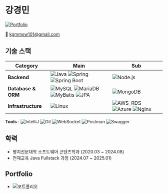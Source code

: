 # 강경민

[![Portfolio](https://img.shields.io/badge/Portfolio-GyeongMin2-181717?style=flat-square&logo=github)](https://github.com/GyeongMin2/MyPortfolio)

📧 kgmmsw101@gmail.com

## 기술 스택
| **Category** | **Main** | **Sub** |
|-------------|----------|----------|
| **Backend** | ![Java](https://img.shields.io/badge/Java-007396?style=flat-square&logo=Java&logoColor=white) ![Spring](https://img.shields.io/badge/Spring-6DB33F?style=flat-square&logo=Spring&logoColor=white) ![Spring Boot](https://img.shields.io/badge/Spring_Boot-6DB33D?style=flat-square&logo=Spring_Boot&logoColor=white) | ![Node.js](https://img.shields.io/badge/Node.js-339933?style=flat-square&logo=Node.js&logoColor=white) |
| **Database & ORM** | ![MySQL](https://img.shields.io/badge/MySQL-4479A1?style=flat-square&logo=MySQL&logoColor=white) ![MariaDB](https://img.shields.io/badge/MariaDB-003545?style=flat-square&logo=MariaDB&logoColor=white) ![MyBatis](https://img.shields.io/badge/MyBatis-000000?style=flat-square) ![JPA](https://img.shields.io/badge/JPA-6DB33F?style=flat-square&logo=Spring&logoColor=white) | ![MongoDB](https://img.shields.io/badge/MongoDB-47A248?style=flat-square&logo=MongoDB&logoColor=white) |
| **Infrastructure** | ![Linux](https://img.shields.io/badge/Linux-FCC624?style=flat-square&logo=Linux&logoColor=black) | ![AWS_RDS](https://img.shields.io/badge/Amazon_RDS-232F3E?style=flat-square&logo=amazonrds&logoColor=white)  ![Azure](https://img.shields.io/badge/Azure-0089D6?style=flat-square&logo=MicrosoftAzure&logoColor=white) ![Nginx](https://img.shields.io/badge/Nginx-009639?style=flat-square&logo=nginx&logoColor=white) |


**Tools** : ![IntelliJ](https://img.shields.io/badge/IntelliJ-000000?style=flat-square&logo=intellijidea&logoColor=white) ![Git](https://img.shields.io/badge/Git-F05032?style=flat-square&logo=Git&logoColor=white) ![WebSocket](https://img.shields.io/badge/WebSocket-000000?style=flat-square)  ![Postman](https://img.shields.io/badge/Postman-FF6C37?style=flat-square&logo=Postman&logoColor=white) ![Swagger](https://img.shields.io/badge/Swagger-85EA2D?style=flat-square&logo=Swagger&logoColor=black) 

## 학력
- 명지전문대학 소프트웨어 콘텐츠학과 (2020.03 ~ 2024.08)
- 천재교육 Java Fullstack 과정 (2024.07 ~ 2025.01)

## Portfolio
- ![포트폴리오](https://github.com/GyeongMin2/MyPortfolio)
